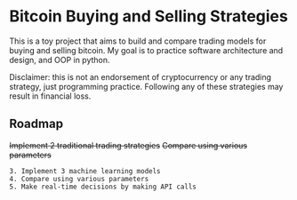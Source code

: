 # Bitcoin Buying and Selling Strategies

This is a toy project that aims to build and compare trading models for buying and selling bitcoin.
My goal is to practice software architecture and design, and OOP in python.

Disclaimer: this is not an endorsement of cryptocurrency or any trading strategy, just programming practice. Following any of these strategies may result in financial loss.

## Roadmap
~~Implement 2 traditional trading strategies~~
~~Compare using various parameters~~

    3. Implement 3 machine learning models
    4. Compare using various parameters
    5. Make real-time decisions by making API calls 